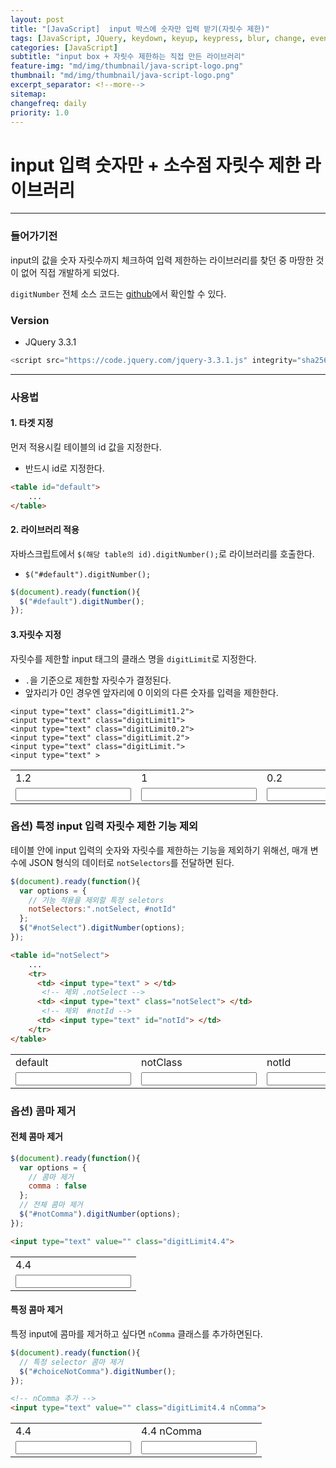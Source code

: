 ```yaml
---
layout: post
title: "[JavaScript]  input 박스에 숫자만 입력 받기(자릿수 제한)"
tags: [JavaScript, JQuery, keydown, keyup, keypress, blur, change, event]
categories: [JavaScript]
subtitle: "input box + 자릿수 제한하는 직접 만든 라이브러리"
feature-img: "md/img/thumbnail/java-script-logo.png"
thumbnail: "md/img/thumbnail/java-script-logo.png"
excerpt_separator: <!--more-->
sitemap:
changefreq: daily
priority: 1.0
---
```


<!--more-->

# input 입력 숫자만 + 소수점 자릿수 제한 라이브러리

---

### 들어가기전

input의 값을 숫자 자릿수까지 체크하여 입력 제한하는 라이브러리를 찾던 중 마땅한 것이 없어 직접 개발하게 되었다.

`digitNumber` 전체 소스 코드는 [github](https://github.com/gmun/digit-number-javascript-key-event/blob/master/digitNumber.js)에서 확인할 수 있다.

### Version

- JQuery 3.3.1

``` javascript
<script src="https://code.jquery.com/jquery-3.3.1.js" integrity="sha256-2Kok7MbOyxpgUVvAk/HJ2jigOSYS2auK4Pfzbm7uH60=" crossorigin="anonymous"></script>
```

---

### 사용법

#### 1. 타겟 지정

먼저 적용시킬 테이블의 id 값을 지정한다.

- 반드시 id로 지정한다.

``` html
<table id="default">
    ...
</table>
```

#### 2. 라이브러리 적용

자바스크립트에서 `$(해당 table의 id).digitNumber();`로 라이브러리를 호출한다.

- `$("#default").digitNumber();`

``` javascript
$(document).ready(function(){
  $("#default").digitNumber();
});
```

#### 3.자릿수 지정

자릿수를 제한할 input 태그의 클래스 명을 `digitLimit`로 지정한다.

- `.`을 기준으로 제한할 자릿수가 결정된다.
- 앞자리가 0인 경우엔 앞자리에 0 이외의 다른 숫자를 입력을 제한한다.

```
<input type="text" class="digitLimit1.2">
<input type="text" class="digitLimit1">
<input type="text" class="digitLimit0.2">
<input type="text" class="digitLimit.2">
<input type="text" class="digitLimit.">
<input type="text" >
```

<div>
<table id="default">
	<tr>
		<td> <label>1.2</label> </td>
		<td> <label>1</label> </td>
		<td> <label>0.2</label> </td>
		<td> <label>.2</label> </td>
    <td> <label>.</label> </td>
		<td> <label>none</label> </td>
	</tr>
	<tr>
		<td> <input type="text" class="digitLimit1.2"> </td>
		<td> <input type="text" class="digitLimit1"> </td>
		<td> <input type="text" class="digitLimit0.2"> </td>
		<td> <input type="text" class="digitLimit.2"> </td>
    <td> <input type="text" class="digitLimit."> </td>
		<td> <input type="text" > </td>
	</tr>
</table>
</div>

### 옵션) 특정 input 입력 자릿수 제한 기능 제외

테이블 안에 input 입력의 숫자와 자릿수를 제한하는 기능을 제외하기 위해선, 매개 변수에 JSON 형식의 데이터로 `notSelectors`를 전달하면 된다.

``` javascript
$(document).ready(function(){
  var options = {
    // 기능 적용을 제외할 특정 seletors
    notSelectors:".notSelect, #notId"
  };
  $("#notSelect").digitNumber(options);
});
```

``` html
<table id="notSelect">
    ...
    <tr>
      <td> <input type="text" > </td>
       <!-- 제외 .notSelect -->
      <td> <input type="text" class="notSelect"> </td>
       <!-- 제외  #notId -->
      <td> <input type="text" id="notId"> </td>
    </tr>
</table>
```

<div>
<table id="notSelect">
	<tr>
		<td> <label>default</label> </td>
		<td> <label>notClass</label> </td>
		<td> <label>notId</label> </td>
	</tr>
	<tr>
		<td> <input type="text" > </td>
		<td> <input type="text" class="notSelect"> </td>
		<td> <input type="text" id="notId"> </td>
	</tr>
</table>
</div>

### 옵션) 콤마 제거

#### 전체 콤마 제거

``` javascript
$(document).ready(function(){
  var options = {
    // 콤마 제거
    comma : false
  };
  // 전체 콤마 제거
  $("#notComma").digitNumber(options);
});
```

``` html
<input type="text" value="" class="digitLimit4.4">
```

<div>
<table id="notComma">
  <tr>
    <td> <label>4.4</label> </td>
  </tr>
	<tr>
		<td> <input type="text" value="" class="digitLimit4.4"> </td>
	</tr>
</table>
</div>

#### 특정 콤마 제거

특정 input에 콤마를 제거하고 싶다면 `nComma` 클래스를 추가하면된다.

``` javascript
$(document).ready(function(){
  // 특정 selector 콤마 제거
  $("#choiceNotComma").digitNumber();
});
```

``` html
<!-- nComma 추가 -->
<input type="text" value="" class="digitLimit4.4 nComma">
```

<div>
<table id="choiceNotComma">
	<tr>
		<td> <label>4.4</label> </td>
		<td> <label>4.4 nComma</label> </td>
	</tr>
	<tr>
		<td> <input type="text" value="" class="digitLimit4.4"> </td>
		<td> <input type="text" value="" class="digitLimit4.4 nComma"> </td>
	</tr>
</table>
</div>

<script src="https://code.jquery.com/jquery-3.3.1.js" integrity="sha256-2Kok7MbOyxpgUVvAk/HJ2jigOSYS2auK4Pfzbm7uH60=" crossorigin="anonymous"></script>
<script type="text/javascript">
  	$(document).ready(function(){
  		$("#default").digitNumber();

  		var data = {
  					notSelectors:".notSelect, #notId"
  				};
  		$("#notSelect").digitNumber(data);

  		var data1 = {
  				comma : false
  		};
  		$("#notComma").digitNumber(data1);
  		$("#choiceNotComma").digitNumber();
  	});
</script>

<script type="text/javascript">
(function($, undefined) {
	"use strict"; // 엄격모드
	var defaults = {
			author: "Moon"
		   ,since: "2018-12-21"
		   ,project: "digitNumber"
	};

	var nk = $.digitNumber = {version: "1.0"}
	$.fn.digitNumber = function(){
		var callFn	= ""
		   ,options = {};

		for(var i in arguments){
			switch (typeof arguments[i]){
				case "string":
					callFn = arguments[i];
				break;
				case "object":
					options = arguments[i];
				break;
			}
		}

		this.each(function(i, _element) {
			var element = $(_element);
			var nKinds = new DigitNumber(element, callFn, options);
			element.data("digitNumber", nKinds);
			nKinds.render();
		});
	}

	function DigitNumber(element, callFn, options){
		var t = this;

		//export
		t.render 		= render;
		t.core			= core;
		t.initSelectors	= initSelectors(element, options);
		t.options		= options;

		function render(){
			EventManager.call(t, element);
		}

	}

	function EventManager(element){
		var t = this;

		//import
		t.core.call(t);
		t.event.call(t);

		//constract
		(function(){
			var selectors = t.initSelectors;
				setImeMode(selectors);

			t.addEvent(selectors);
		})();


		//ime-mode:disabled
		function setImeMode(selectors){
			$(selectors).css("-webkit-ime-mode", "disabled")
					    .css("-moz-ime-mode", "disabled")
					    .css("-moz-ime-mode", "disabled")
					    .css("-ms-ime-mode", "disabled")
					    .css("ime-mode", "disabled");
		}
	}

	function core(){
		var t = this;

		//import
		t.format = foramt;
		t.event  = event;
		t.digit	 = digit;
		t.regexp = regexp;
	}

	function event(){
		var t = this;

		//import
		t.core.call(t);
		t.regexp.call(t);
		t.format.call(t);
		t.digit.call(t);

		//export
		t.addEvent   = addEvent;
		t.disConnect = disConnect;

		function addEvent(selectors){
			fetchEventSource(selectors);
		}

		function disConnect(event){
			event.preventDefault();				// 현재 이벤트의 기본 동작을 중단한다.
			event.stopPropagation();			// 현재 이벤트가 상위로 전파되지 않도록 중단한다.
			event.stopImmediatePropagation();	// 현재 이벤트가 상위뿐 아니라 현재 레벨에 걸린 다른 이벤트도 동작하지 않도록 중단한다.
		}

		function fetchEventSource(selectors) {
			for(var i in selectors){
				var _selector = selectors[i];

				$(_selector).bind("change blur", function(){
					t.overLimitNumSlice(this);
					$(this).val(t.decimalComma(this, $(this).data("commaYN")));
				}).bind("keydown", function(event){
					event = event || window.event;	// chorme, ie 이벤트 구별

					//value
					var _key = event.key
					   ,_value = $(this).val();

					//위치
					var _point 	  = t.cursorPosition(this)
					   ,_dotPoint = _value.indexOf(".");

					//포함여부
					var _dotIncludeFlag = _dotPoint > -1 ? true : false;

					//자릿수 obj
					var _realLimitDigitObj = t.realLimitDigitObj(this) // 현재
					   ,_realPreDigit  = _realLimitDigitObj[0]
					   ,_realPostDigit = _realLimitDigitObj[1]
					   ,_stdLimitDigitObj  = t.stdLimitDigitObj(this)  // 기준 자릿수 obj
					   ,_stdPreDigit   = _stdLimitDigitObj[0]
					   ,_stdPostDigit  = _stdLimitDigitObj[1];

					var eventActionFlag = (_stdPreDigit === -1 && _stdPostDigit === -1) ? false : true;

					if(	   _key == "Tab"
						|| _key == "ArrowRight"
						|| _key == "ArrowLeft"
						|| _key == "Backspace"
						|| _key == "Delete"
						|| _key == "Home"
						|| _key == "End"
						){
						return;
					}else{
						if(eventActionFlag){
							if(!t.getRegexp("dotAndOnlyNumber").test(_key)){
								t.disConnect(event);
								return false;
							}

							if(_dotIncludeFlag){ //dot include
								if(_key == "."){
									t.disConnect(event);
									return false;
								}
							}else{
								if(_key == "."){
									return;
								}
							}

							if(_point > _dotPoint
								&& _dotPoint > -1){
								//dot post
								if(_stdPostDigit !== -1){
									if(_realPostDigit == _stdPostDigit
										&& !(_stdPreDigit == 0 && _key == 0)){
										t.disConnect(event);
										return false;
									}
								}
							}else{
								//dot pre
								if(_stdPreDigit !== -1){
									if(_realPreDigit == _stdPreDigit){
										if(!(_stdPreDigit == 0 && _key == 0)){
											t.disConnect(event);
											return false;
										}
									}else{
										if( _realPreDigit >_stdPreDigit){
											if(!(!_dotIncludeFlag && _key == ".")){
												t.disConnect(event);
												return false;
											}
										}
									}
								}
							}
						}
					}
					return;
				});
			}
		}


	}

	function regexp(_type){
		var t = this;
		t.getRegexp = (function(_type){
			switch (_type) {
				case "onlyNumber":	//only number
					return /^[0-9]*$/;
				break;
				case "dotAndOnlyNumber": // number or dot
					return /^[0-9]*$|\./;
				break;
				case "stdDigitClass": // stdDigitClass
					return /digitLimit/;
				break;
			}
		});
	}


	function foramt(){
		var t = this;

		//export
		t.decimalComma = decimalComma;

		function decimalComma(_selector, _comma){

			var _value = $(_selector).val().toString().replace(/[^(0-9|\.)]/gi,"") || "";

			var _realObj = _value.split(".")
			   ,_preNum  = _realObj[0] || ""
			   ,_postNum = _realObj[1] || "";

			while(/^0/gi.test(_preNum) && _preNum.length > 1){
				_preNum = _preNum.replace(/^0/gi, "");
			}

			while(/0$/gi.test(_postNum)){
				_postNum = _postNum.replace(/0$/gi, "");
			}

			var dot = _postNum === "" ? "" : ".";

			_preNum = dot === "." && _preNum == "" ? "0" : _preNum;

			if(t.options.comma !== false && !_comma){
				_preNum = comma(_preNum);
			}

			_value = _preNum + dot + _postNum;
			return _value;
		}

		function comma(_x){
			_x = decomma(_x);
			return _x.replace(/\B(?=(\d{3})+(?!\d))/g, ",");
		}

		function decomma(_x){
			return _x.toString().replace(/[^(0-9)]/gi,"");
		}
	}

	function digit(){
		var t = this;

		//import
		t.regexp.call(t);

		//export
		t.cursorPosition 	= cursorPosition;		// 현재 자릿수 반환
		t.overLimitNumSlice = overLimitNumSlice;	// 자릿수 넘어가면 자르기
		t.realLimitDigitObj = realLimitDigitObj;	// 현재 자릿수 obj
		t.stdLimitDigitObj	= stdLimitDigitObj;		// 기준 자릿수 obj

		function cursorPosition(_selector) {
			_selector = $(_selector);
		    var start = _selector[0].selectionStart
		       ,end   = _selector[0].selectionEnd
		       ,diff  = end - start;

			/*
		    if (start >= 0 && start == end) {
		        // do cursor position actions, example:
		        //'Cursor Position: ' + start
		    } else if (start >= 0) {
		        // do ranged select actions, example:
		        //'Cursor Position: ' + start + ' to ' + end + ' (' + diff + ' selected chars)'
		    }
		    */
	  	  return start;
		}

		function overLimitNumSlice(_selector){
			var _realLimitDigitObj = t.realLimitDigitObj(_selector)
			   ,_stdLimitDigitObj  = t.stdLimitDigitObj(_selector);

			var eventActionFlag = (_stdLimitDigitObj[0] === -1 && _stdLimitDigitObj[1] === -1) ? false : true;

			if(eventActionFlag){
				var _value = $(_selector).val().toString().replace(/[^(0-9)|\.]/gi,"");
				if(_value === ""){
					return;
				}
				var _stdPreDigit  = _stdLimitDigitObj[0]
				   ,_stdPostDigit = _stdLimitDigitObj[1]
				   ,realPreDigit  = _realLimitDigitObj[0]
				   ,realPostDigit = _realLimitDigitObj[1];

				var tmpObj = _value.split(".");
				var _preNumb  = tmpObj[0] || "0"
				   ,_postNumb = tmpObj[1] || "0";

				if(_stdPreDigit !== -1){
					_preNumb = _preNumb.substring(0, _stdPreDigit) || 0;
				}

				if(_stdPostDigit !== -1){
					_postNumb = _postNumb.substring(0, _stdPostDigit) || 0;
				}

				_value = _preNumb + "." + _postNumb;

				$(_selector).val(_value);
			}
		}

		function realLimitDigitObj(_selector){
			var _limitObj = [0, 0];

			var _value = $(_selector).val().toString().replace(/[^(0-9)|\.]/gi,"");

			var _tmpObj = _value.split(".");
			if(_tmpObj.length > 0){
				var _preNumb  = _tmpObj[0] || ""
				   ,_postNumb = _tmpObj[1] || "";

				//자릿수
				_preNumb  = _preNumb.length;  // 정수
				_postNumb = _postNumb.length; // 소수점

				_limitObj = [_preNumb, _postNumb];
			}

			return _limitObj;

		}

		function stdLimitDigitObj (_selector){
			var _limitObj = [-1, -1];

			var _classList = $(_selector)[0].classList;
			var _limitDigit = "";

			var _classPattern = t.getRegexp("stdDigitClass");

			for(var i=0, objLength = _classList.length; i<objLength; i++){
				var _className = _classList[i];

				if(_classPattern.test(_className)){
					_limitDigit = _className.replace(_classPattern, "");
				}
			}

			if(_limitDigit !== ""){
				_limitObj = _limitDigit.split(".");
				var _preNumb  = _limitObj[0] || -1
				   ,_postNumb = _limitObj[1] || -1;

				_limitObj = [_preNumb, _postNumb];
			}

			return _limitObj;
		}
	}

	function initSelectors(element, options){
		var _reObj = new Array();

		if(element !== undefined){
			if(element[0].id == ""){
				console.error("ERROR :: Should must you have to ID, not a class name. \nex) $('#id').digitNumber(..);");
				return _reObj;
			}

			var inputSeletors = $("#" + element[0].id + " input");

			var notSeletors = options.notSelectors || "";
				notSeletors = notSeletors.replace(/ /gi, "");

			var _notObj = notSeletors.split(",");

			for(var i=0, tot=inputSeletors.length; i<tot; i++){
				var include = true;

				$(inputSeletors[i]).data("commaYN", $(inputSeletors[i]).hasClass("nComma"));

				for(var idx in _notObj){
					var selector = _notObj[idx].substring(0, 1);
					if(selector !== ""){
						var _nS 	 = _notObj[idx].replace(new RegExp("\\" + selector), "");
						var _nSRegex = new RegExp("\\b(" + _nS + ")\\b", "g");

						var selectorStr;
						switch (selector) {
							case "#":	// id
								selectorStr = inputSeletors[i].id;
							break;

							case ".":	// class
								selectorStr = inputSeletors[i].classList.toString();
							break;
						}

						if(_nSRegex.test(selectorStr)){
							include = false;
							break;
						}
					}
				}

				if(include){
					_reObj.push(inputSeletors[i]);
				}

			}
		}
		return _reObj;
	}

})(jQuery);

</script>
